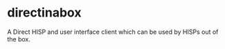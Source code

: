 directinabox
============

A Direct HISP and user interface client which can be used by HISPs out of the box.
